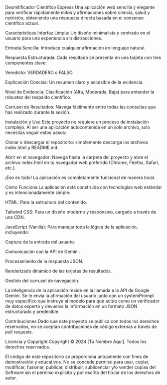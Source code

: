 Desmitificador Científico Express
Una aplicación web sencilla y elegante para verificar rápidamente mitos y afirmaciones sobre ciencia, salud y nutrición, obteniendo una respuesta directa basada en el consenso científico actual.

Características
Interfaz Limpia: Un diseño minimalista y centrado en el usuario para una experiencia sin distracciones.

Entrada Sencilla: Introduce cualquier afirmación en lenguaje natural.

Respuesta Estructurada: Cada resultado se presenta en una tarjeta con tres componentes clave:

Veredicto: VERDADERO o FALSO.

Explicación Concisa: Un resumen claro y accesible de la evidencia.

Nivel de Evidencia: Clasificación (Alta, Moderada, Baja) para entender la robustez del respaldo científico.

Carrusel de Resultados: Navega fácilmente entre todas las consultas que has realizado durante la sesión.

Instalación y Uso
Este proyecto no requiere un proceso de instalación complejo. Al ser una aplicación autocontenida en un solo archivo, solo necesitas seguir estos pasos:

Clonar o descargar el repositorio:
simplemente descarga los archivos index.html y README.md.

Abrir en el navegador:
Navega hasta la carpeta del proyecto y abre el archivo index.html en tu navegador web preferido (Chrome, Firefox, Safari, etc.).

¡Eso es todo! La aplicación es completamente funcional de manera local.

Cómo Funciona
La aplicación está construida con tecnologías web estándar y es intencionadamente simple:

HTML: Para la estructura del contenido.

Tailwind CSS: Para un diseño moderno y responsivo, cargado a través de una CDN.

JavaScript (Vanilla): Para manejar toda la lógica de la aplicación, incluyendo:

Captura de la entrada del usuario.

Comunicación con la API de Gemini.

Procesamiento de la respuesta JSON.

Renderizado dinámico de las tarjetas de resultados.

Gestión del carrusel de navegación.

La inteligencia de la aplicación reside en la llamada a la API de Google Gemini. Se le envía la afirmación del usuario junto con un systemPrompt muy específico que instruye al modelo para que actúe como un verificador de datos experto y devuelva la información en un formato JSON estructurado y predecible.

Contribuciones
Dado que este proyecto se publica con todos los derechos reservados, no se aceptan contribuciones de código externas a través de pull requests.

Licencia y Copyright
Copyright © 2024 [Tu Nombre Aquí]. Todos los derechos reservados.


El código de este repositorio se proporciona únicamente con fines de demostración y educativos. No se concede permiso para usar, copiar, modificar, fusionar, publicar, distribuir, sublicenciar y/o vender copias del Software sin el permiso explícito y por escrito del titular de los derechos de autor.
